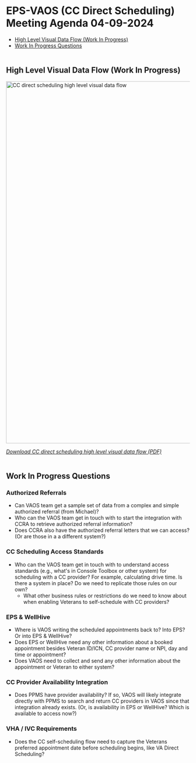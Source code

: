 # EPS-VAOS (CC Direct Scheduling) Meeting Agenda 04-09-2024

- [High Level Visual Data Flow (Work In Progress)](#high-level-visual-data-flow-work-in-progress)
- [Work In Progress Questions](#work-in-progress-questions)</br></br>

## High Level Visual Data Flow (Work In Progress)

<img src="https://github.com/department-of-veterans-affairs/va.gov-team/assets/101129355/2eb49cf2-f962-45b3-b6fc-123740373990" alt="CC direct scheduling high level visual data flow" style="width:990px;"/>

[*Download CC direct scheduling high level visual data flow (PDF)*](https://github.com/department-of-veterans-affairs/va.gov-team/files/14899620/CC.direct.scheduling.high.level.visual.data.flow_2024-04-08_00-45-22.pdf)</br></br>

## Work In Progress Questions

### Authorized Referrals 

- Can VAOS team get a sample set of data from a complex and simple authorized referral (from Michael)?
- Who can the VAOS team get in touch with to start the integration with CCRA to retrieve authorized referral information?
- Does CCRA also have the authorized referral letters that we can access? (Or are those in a a different system?)

### CC Scheduling Access Standards

- Who can the VAOS team get in touch with to understand access standards (e.g., what's in Console Toolbox or other system) for scheduling with a CC provider? For example, calculating drive time. Is there a system in place? Do we need to replicate those rules on our own?
     - What other business rules or restrictions do we need to know about when enabling Veterans to self-schedule with CC providers?

### EPS & WellHive

- Where is VAOS writing the scheduled appointments back to? Into EPS? Or into EPS & WellHive? 
- Does EPS or WellHive need any other information about a booked appointment besides Veteran ID/ICN, CC provider name or NPI, day and time or appointment?
- Does VAOS need to collect and send any other information about the appointment or Veteran to either system? 

### CC Provider Availability Integration   

- Does PPMS have provider availability? If so, VAOS will likely integrate directly with PPMS to search and return CC providers in VAOS since that integration already exists. (Or, is availability in EPS or WellHive? Which is available to access now?) 

### VHA / IVC Requirements

- Does the CC self-scheduling flow need to capture the Veterans preferred appointment date before scheduling begins, like VA Direct Scheduling? 
